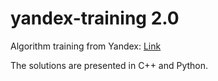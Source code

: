 # yandex-training 2.0
Algorithm training from Yandex: [Link](https://yandex.ru/yaintern/algorithm-training)

The solutions are presented in C++ and Python.
